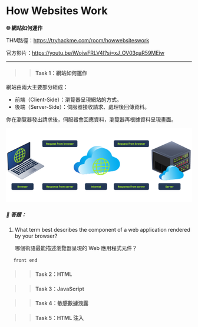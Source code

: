 # How Websites Work

**🌐 網站如何運作**

THM路徑：https://tryhackme.com/room/howwebsiteswork

官方影片：https://youtu.be/iWoiwFRLV4I?si=xJ_OV03qaR59MEiw

---

>> #### Task 1：網站如何運作

網站由兩大主要部分組成：
- 前端（Client-Side）：瀏覽器呈現網站的方式。
- 後端（Server-Side）：伺服器接收請求、處理後回傳資料。

你在瀏覽器發出請求後，伺服器會回應資料，瀏覽器再根據資料呈現畫面。

<p align="left">
  <img src="/rooms/images/15_01.png" width="600">
</p>

##### 🔐 答題：
1. What term best describes the component of a web application rendered by your browser?
   
   哪個術語最能描述瀏覽器呈現的 Web 應用程式元件？
   
&nbsp;&nbsp;&nbsp;&nbsp; `front end`


>> #### Task 2：HTML

>> #### Task 3：JavaScript

>> #### Task 4：敏感數據洩露

>> #### Task 5：HTML 注入

<!--
##### 🔐 答題：
1. What is the maximum length of a subdomain?
   
   子域名的最大長度是多少？
   
&nbsp;&nbsp;&nbsp;&nbsp; `63`

2. Which of the following characters cannot be used in a subdomain ( 3 b _ - )?
   
   以下哪些字元不能在子域 （ 3 b _ - ） 中使用？
   
&nbsp;&nbsp;&nbsp;&nbsp; `_`

3. What is the maximum length of a domain name?
   
   Domain Name 名稱的最大長度是多少？
   
&nbsp;&nbsp;&nbsp;&nbsp; `253`

4. What type of TLD is .co.uk?
   
   .co.uk 是什麼類型的 TLD？
   
&nbsp;&nbsp;&nbsp;&nbsp; `ccTLD`

>> #### Task 3：記錄類型
🌐 DNS 記錄類型（DNS Record Types）：<br>
DNS 不只是解析網站網址，還有多種記錄類型。

---
 🅰️ **A Record（IPv4 解析）**

- ✅ 將網域名稱對應到 **IPv4 位址**
- 📌 範例：`104.26.10.229`

---

**🧱 AAAA Record（IPv6 解析）**

- ✅ 將網域名稱對應到 **IPv6 位址**
- 📌 範例：`2606:4700:0020:0000:0000:0000:681a:0be5`

---

**🔗 CNAME Record（別名記錄）**

- ✅ 將一個網域名稱指向 **另一個網域名稱**
- 📌 範例：`store.tryhackme.com → shops.shopify.com`
- ⚙️ 查出來後會再進行下一次 DNS 查詢以獲得 IP 位址

---

**📧 MX Record（郵件交換記錄）**

- ✅ 指定負責該網域 **收發電子郵件** 的伺服器
- 📌 範例：`alt1.aspmx.l.google.com`
- 🔢 含 **優先順序（priority）**，可指定主伺服器與備援伺服器

---

**📝 TXT Record（文字記錄）**

- ✅ 儲存任意文字型資料，常見用途包括：
  - 📮 驗證哪台伺服器可代表此網域發信（防止詐騙、垃圾郵件）
  - ✅ 驗證網域擁有權（用於第三方服務）

##### 🔐 答題：
1. What type of record would be used to advise where to send email?
   
   將使用什麼類型的記錄來建議將電子郵件發送到何處？
   
&nbsp;&nbsp;&nbsp;&nbsp; `63`

2. What type of record handles IPv6 addresses?
   
   什麼類型的記錄處理 IPv6 位址？
   
&nbsp;&nbsp;&nbsp;&nbsp; `AAAA`

>> #### Task 4：提出請求

<details>
<summary><strong>🌐 DNS 請求流程：</strong></summary>


你輸入網址：www.tryhackme.com：

 1. 本機快取（Local Cache）<br>
    ✅ 有 → 直接回傳 IP（結束）<br>
    ❌ 沒有 → 前往遞迴查詢伺服器<br>


 2. 遞迴 DNS 伺服器（Recursive DNS Server）<br>
    ✅ 有快取 → 回傳 IP（結束）<br>
    ❌ 沒有 → 啟動查詢任務<br>


 3. 根 DNS 伺服器（Root DNS Server）<br>
    - 認出 .com → 回傳：對應 TLD 伺服器<br>


 4. TLD 伺服器（Top-Level Domain Server）<br>
    - 查出：.com 的授權 DNS 是誰


 5. 權威 DNS（Authoritative DNS Server）<br>
    -  取得最終 DNS 紀錄（如 A, CNAME, MX）


 6. 遞迴 DNS 伺服器 <br>
    -  快取結果（依 TTL 秒數）<br>
    -  回傳給原本的用戶端


 7. 使用者電腦取得 IP → 正常瀏覽網頁<br>

</details>

---

**快取與 TTL（Time To Live） ：**<br>
- 每筆 DNS 回應都有 **TTL 值**（以秒為單位）
- 意義是「這筆資料最多可以在本地快取多久」
- TTL 到期後，再次查詢才會重走一次流程

---

快速對應詞彙整理：

| 元件                        | 功能說明                                         |
|-----------------------------|--------------------------------------------------|
| Local Cache                 | 使用者裝置的 DNS 快取                           |
| Recursive DNS Server        | 幫你查到底的遞迴伺服器（通常是 ISP 提供）       |
| Root DNS Server             | 網際網路的根伺服器，指引你去對的 TLD            |
| TLD DNS Server              | 負責 .com、.org、.tw 等頂層網域                 |
| Authoritative Name Server   | 實際儲存某網域 DNS 紀錄的伺服器                 |
| TTL                         | 回應的快取有效時間（秒）                        |

<p align="left">
  <img src="/rooms/images/14_01.png" width="600">
</p>

##### 🔐 答題：
1. What field specifies how long a DNS record should be cached for?
   
   哪個欄位指定 DNS 記錄應緩存多長時間？
   
&nbsp;&nbsp;&nbsp;&nbsp; `TTL`

2. What type of DNS Server is usually provided by your ISP?
   
   您的 ISP 通常提供什麼類型的 DNS 伺服器？
   
&nbsp;&nbsp;&nbsp;&nbsp; `Recursive`

3. What type of server holds all the records for a domain?
   
   什麼類型的伺服器保存域的所有記錄？
   
&nbsp;&nbsp;&nbsp;&nbsp; `Authoritative`

>> #### Task 5：實際操作

打開右側網站實作。

Question 1：

<p align="left">
  <img src="/rooms/images/14_02.png" width="600">
</p>

Question 2：

<p align="left">
  <img src="/rooms/images/14_03.png" width="600">
</p>

Question 3：

<p align="left">
  <img src="/rooms/images/14_04.png" width="600">
</p>

Question 4：

<p align="left">
  <img src="/rooms/images/14_04.png" width="600">
</p>

Question 5：

<p align="left">
  <img src="/rooms/images/14_05.png" width="600">
</p>

##### 🔐 答題：
1. What is the CNAME of shop.website.thm?
   
   shop.website.thm 的別名記錄是什麼？
   
&nbsp;&nbsp;&nbsp;&nbsp; `shops.myshopify.com`

2. What is the value of the TXT record of website.thm?
   
   website.thm 的 TXT 記錄值是多少？
   
&nbsp;&nbsp;&nbsp;&nbsp; `THM{7012BBA60997F35A9516C2E16D2944FF}`

3. What is the numerical priority value for the MX record?
   
   MX 記錄的數字優先順序值是多少？
   
&nbsp;&nbsp;&nbsp;&nbsp; `30`

4. What is the IP address for the A record of www.website.thm?
   
   www.website.thm 的 A 記錄的 IP 地址是什麼？
   
&nbsp;&nbsp;&nbsp;&nbsp; `10.10.10.10`